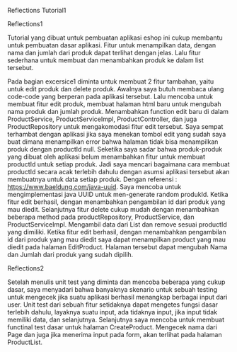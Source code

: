 Reflections Tutorial1

Reflections1

Tutorial yang dibuat untuk pembuatan aplikasi eshop ini cukup membantu untuk pembuatan dasar aplikasi. 
Fitur untuk menampilkan data, dengan nama dan jumlah dari produk dapat terlihat dengan jelas. 
Lalu fitur sederhana untuk membuat dan menambahkan produk ke dalam list tersebut.

Pada bagian excersice1 diminta untuk membuat 2 fitur tambahan, yaitu untuk edit produk dan delete produk.
Awalnya saya butuh membaca ulang code-code yang berperan pada aplikasi tersebut.
Lalu mencoba untuk membuat fitur edit produk, membuat halaman html baru untuk mengubah nama produk dan jumlah produk.
Menambahkan function edit baru di dalam ProductService, ProductServiceImpl, ProductController, dan juga ProductRepository untuk mengakomodasi fitur edit tersebut.
Saya sempat terhambat dengan aplikasi jika saya menekan tombol edit yang sudah saya buat dimana menampilkan error bahwa halaman tidak bisa menampilkan produk dengan productId null.
Seketika saya sadar bahwa produk-produk yang dibuat oleh aplikasi belum menambahkan fitur untuk membuat productId untuk setiap produk. 
Jadi saya mencari bagaimana cara membuat productId secara acak terlebih dahulu dengan asumsi aplikasi tersebut akan membuatnya untuk data setiap produk.
Dengan referensi : https://www.baeldung.com/java-uuid. Saya mencoba untuk mengimplementasi java UUID untuk men-generate random produkId.
Ketika fitur edit berhasil, dengan menambahkan pengambilan id dari produk yang mau diedit. 
Selanjutnya fitur delete cukup mudah dengan menambahkan beberapa method pada productRepository, ProductService, 
dan ProductServiceImpl. Mengambil data dari List dan remove sesuai productId yang dimiliki.
Ketika fitur edit berhasil, dengan menambahkan pengambilan id dari produk yang mau diedit saya dapat menampilkan product yang mau diedit pada halaman EditProduct.
Halaman tersebut dapat mengubah Nama dan Jumlah dari produk yang sudah dipilih. 

Reflections2

Setelah menulis unit test yang diminta dan mencoba beberapa yang cukup dasar, saya menyadari
bahwa banyaknya skenario untuk sebuah testing untuk mengecek jika suatu aplikasi berhasil menangkap
berbagai input dari user. Unit test dari sebuah fitur setidaknya dapat mengetes fungsi dasar terlebih dahulu,
layaknya suatu input, ada tidaknya input, jika input tidak memiliki data, dan selanjutnya. 
Selanjutnya saya mencoba untuk membuat functinal test dasar untuk halaman CreateProduct. 
Mengecek nama dari Page dan juga jika menerima input pada form, akan terlihat pada halaman ProductList.
